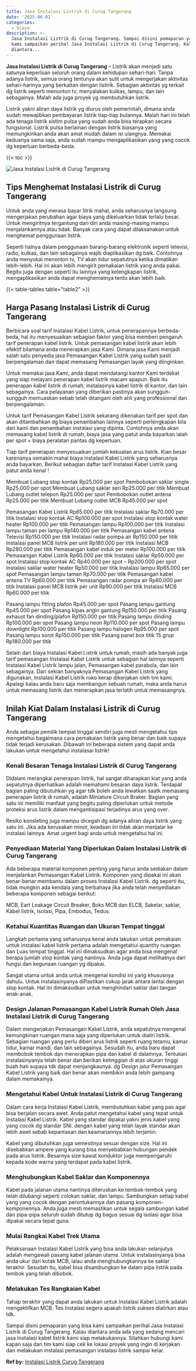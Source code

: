 ```yaml
---
title: Jasa Instalasi Listrik di Curug Tangerang
date: '2025-06-01'
categories:
  - biaya
description: >-
  Jasa Instalasi Listrik di Curug Tangerang. Sampai disini pemaparan yang bisa
  kami sampaikan perihal Jasa Instalasi Listrik di Curug Tangerang. Kalau
  diantara...
---
```


**Jasa Instalasi Listrik di Curug Tangerang** – Listrik akan menjadi satu satunya keperluan seluruh orang dalam kehidupan sehari-hari. Tanpa adanya listrik, semua orang tentunya akan sulit untuk mengerjakan aktivitas sehari-harinya yang berkaitan dengan listirik. Sebagian aktivitas yg terkait dg listrik seperti menonton tv, menyalakan kulkas, lampu, dan lain sebagainya. Malah ada juga proyek yg membutuhkan listrik.

Listrik yakni aliran daya listrik yg diurus oleh pemerintah, dimana anda sudah mewajibkan pembayaran listrik tiap-tiap bulannya. Malah hari ini telah ada tenaga listrik sistim pulsa yang sudah anda bisa terapkan secara fungsional. Listrik pulsa berlainan dengan listrik biasanya yang memungkinkan anda akan amat mudah dalam isi ulangnya. Memakai keduanya sama saja, anda sudah mampu mengaplikasikan yang yang cocok dg keperluan berbeda-beda.

{{< toc >}}

![Jasa Instalasi Listrik di Curug Tangerang](/images/instalasi-listrik-murah38.png)

## Tips Menghemat Instalasi Listrik di Curug Tangerang

Untuk anda yang merasa bayar litrik mahal, anda seharusnya langsung mengerjakan perubahan agar biaya yang dikeluarkan tidak terlalu besar. Untuk mengiritnya tergantung dari diri anda masing-masing mampu menjalankannya atau tidak. Banyak cara yang dapat dilaksanakan untuk menghemat penggunaan listrik.

Seperti halnya dalam penggunaan barang-barang elektronik seperti televisi, radio, kulkas, dan lain sebagainya wajib diaplikasikan dg baik. Contohnya anda menyukai menonton tv, TV akan tidur sepatutnya ketika dimatikan lebih-lebih. Hal ini akan lebih mengirit pemakaian listrik yang anda pakai. Begitu juga dengan seperti itu lainnya yang kelengkapan listrik, mengaplikasikan anda dapat menghematnya tentu akan lebih baik.

{{< table-tables table="table2" >}}

## Harga Pasang Instalasi Listrik di Curug Tangerang

Berbicara soal tarif Instalasi Kabel Listrik, untuk penerapannya berbeda-beda, hal itu menyesuaikan sebagian faktor yang bisa memberi pengaruh tarif penerapan kabel listrik. Untuk pemasangan kabel listrik akan lebih efektif bilamana anda menerapkan jasa Kami. Dimana jasa Kami menjadi salah satu penyedia jasa Pemasangan Kabel Listrik yang sudah pasti berpengalaman dan dapat memasang Pemasangan layak yang diinginkan.

Untuk memakai jasa Kami, anda dapat mendatangi kantor Kami terdekat yang siap melayani penerapan kabel listrik macam apapun. Baik itu penerapan kabel listrik di rumah, instalasinya kabel listrik di kantor, dan lain sebagainya. Cara pelayanan yang diberikan pastinya akan sungguh-sungguh memuaskan sebab telah ditangani oleh ahli yang professional dan berpengalaman.

Untuk tarif Pemasangan Kabel Listrik sekarang dikenakan tarif per spot dan akan ditambahkan dg biaya penambahan lainnya seperti perlengkapan bila dari kami dan penambahan instalasi yang dipinta. Contohnya anda akan memasang kabel listrik di rumah, biaya jasa yang patut anda bayarkan ialah per spot + biaya peralatan pantas dg keperluan.

Tiap tarif penerapan menyesuaikan jumlah kekuatan arus listrik. Kian besar karenanya semakin mahal biaya instalasi Kabel Listrik yang seharusnya anda bayarkan. Berikut sebagian daftar tarif Instalasi Kabel Listrik yang patut anda kenal !

Membuat Lubang stop kontak Rp25.000 per spot Pembobokan saklar single Rp25.000 per spot Membuat Lubang saklar seri Rp25.000 per titik Membuat Lubang outlet telepon Rp25.000 per spot Pembobokan outlet antena Rp25.000 per titik Membuat Lubang outlet MCB Rp45.000 per spot

Pemasangan Kabel Listrik Rp65.000 per titik Instalasi saklar Rp70.000 per titik Instalasi stop kontak AC Rp100.000 per spot Instalasi stop kontak water heater Rp100.000 per titik Pemasangan lampu Rp100.000 per titik Instalasi lampu taman per lampu Rp140.000 per titik Pemasangan kabel antena Televisi Rp150.000 per titik Instalasi radar pompa air Rp150.000 per titik Instalasi panel MCB listrik per unit Rp180.000 per titik Instalasi MCB Rp280.000 per titik Pemasangan kabel induk per meter Rp100.000 per titik Pemasangan Kabel Listrik Rp60.000 per titik Instalasi saklar Rp50.000 per spot Instalasi stop kontak AC Rp40.000 per spot – Rp200.000 per spot Instalasi saklar water heater Rp50.000 per titik Instalasi lampu Rp65.000 per spot Pemasangan lampu taman Rp70.000 per titik Pemasangan kabel antena TV Rp60.000 per titik Pemasangan radar pompa air Rp60.000 per titik Instalasi panel MCB listrik per unit Rp90.000 per titik Instalasi MCB Rp60.000 per titik

Pasang lampu fitting plafon Rp45.000 per spot Pasang lampu gantung Rp45.000 per spot Pasang kipas angin gantung Rp150.000 per titik Pasang exhaust fan dinding/plafon Rp150.000 per titik Pasang lampu dinding Rp100.000 per spot Pasang lampu neon Rp110.000 per spot Pasang lampu downlight Rp100.000 per titik Pasang lampu halogen Rp95.000 per spot Pasang lampu sorot Rp150.000 per titik Pasang panel box titik 15 grup Rp180.000 per titik

Selain dari biaya Instalasi Kabel Listrik untuk rumah, masih ada banyak juga tarif pemasangan Instalasi Kabel Listrik untuk sebagian hal lainnya seperti Instalasi Kabel Listrik lampu jalan, Pemasangan kabel parabola, dan lain sebagainya. Dari sekian banyaknya Pemasangan Kabel Listrik yang digunakan, Instalasi Kabel Listrik ruko kerap dikerjakan oleh tim kami. Apalagi kalau anda baru saja membangun sebuah rumah, maka anda harus untuk memasang listrik dan menerapkan jasa terlatih untuk memasangnya.

## Inilah Kiat Dalam Instalasi Listrik di Curug Tangerang


Anda sebagai pemilik tempat tinggal sendiri juga mesti mengetahui tips mengetahui bagaimana cara pemakaian listrik yang benar dan baik supaya tidak terjadi kerusakan. Dibawah ini beberapa sistem yang dapat anda lakukan untuk mengetahui instalasai listrik!

### Kenali Besaran Tenaga Instalasi Listrik di Curug Tangerang

Didalam merangkai penerapan listrik, hal sangat diharapkan kiat yang anda sepatutnya diperhatikan adalah memahami besaran daya listrik. Terdapat bagian paling dibutuhkan yg agar tdk boleh anda lewatkan saatk memasang penerapan listrik di rumah, adalah Miniature Circuit Braker. Bagian yang satu ini memiliki manfaat yang begitu paling diperlukan untuk metode proteksi arus listrik dalam mengantisipasi terjadinya arus yang over.

Resiko konsleting juga mampu dicegah dg adanya aliran daya listrik yang satu ini. Jika ada kerusakan minor, keadaan ini tidak akan menjalar ke instalasi lainnya. Amat urgent bagi anda untuk mengetahui hal ini.

### Penyediaan Material Yang Diperlukan Dalam Instalasi Listrik di Curug Tangerang

Ada beberapa material komponen penting yang harus anda sediakan dalam menjalankan Pemasangan Kabel Listrik. Komponen yang dipakai ini akan benar-benar membantu dalam proses Instalasi Kabel Listrik. dg seperti itu, tidak mungkin ada kendala yang berbahaya jika anda telah menyediakan beberapa komponen sebagai berikut:

MCB, Eart Leakage Circuit Breaker, Boks MCB dan ELCB, Sakelar, saklar, Kabel listrik, Isolasi, Pipa, Embodus, Tedus.

### Ketahui Kuantitas Ruangan dan Ukuran Tempat tinggal

Langkah pertama yang seharusnya kenal anda lakukan untuk pemakaian untuk instalasi kabel listrik pertama adalah mengetahui quantity ruangan dan Luas tempat tinggal. Hal ini dimaksudkan agar anda bisa mengenal berapa jumlah stop kontak yang nantinya. Anda juga dapat melihatnya dari fungsi dan kegunaan ruangan yg dipakai.

Sangat utama untuk anda untuk mengenal kondisi ini yang khususnya dahulu. Untuk instalasinyanya diPastikan cukup jarak antara lantai dengan stop kontak. Hal ini dimaksudkan untuk menghindari saklar dari tangan anak-anak.

### Design Jalanan Pemasangan Kabel Listrik Rumah Oleh Jasa Instalasi Listrik di Curug Tangerang

Dalam mengerjakan Pemasangan Kabel Listrik, anda sepatutnya mengenal kemungkinan ruangan mana saja yang diperlukan untuk dialiri listrik. Sebagian ruangan yang perlu diberi arus listrik seperti ruang tetamu, kamar tidur, kamar mandi, dan lain sebagainya. Sesudah itu, anda baru dapat membobok tembok dan menerapkan pipa dan kabel di dalamnya. Tentukan instalasinyanya telah benar dan berikan ketinggian di atas ukuran tinggi buah hati supaya tdk dapat menjangkaunya. dg Design jalur Pemasangan Kabel Listrik yang baik dan benar akan membikin anda lebih gampang dalam memakainya.

### Mengetahui Kabel Untuk Instalasi Listrik di Curug Tangerang

Dalam cara kerja Instalasi Kabel Listrik, membutuhkan kabel yang pas agar bisa berjalan secara awet. Anda patut mengetahui kabel yang tepat untuk Instalasi Kabel Listrik. Kabel yang standar dipakai yakni jenis kabel yang yang cocok dg standar SNI. dengan kabel yang telah layak standar akan lebih awet sebab kepantasan dan keamanannya lebih terjamin.

Kabel yang dibutuhkan juga semestinya sesuai dengan size. Hal ini disebabkan ampere yang kurang bisa menyebabkan hubungan pendek pada arus listrik. Besarnya size kawat konduktor juga mempengaruhi kepada kode warna yang terdapat pada kabel listrik.

### Menghubungkan Kabel Saklar dan Komponennya

Kabel pada jalanan utama nantinya diteruskan ke tembok-tembok yang telah dilubangi seperti colokan saklar, dan lampu. Sambungkan setiap kabel yang yang cocok dengan peruntukannya dan pasang komponen-komponennya. Anda juga mesti memastikan untuk segala sambungan kabel dan pipa-pipa seluruh sudah ditutup dg bagus sesuai dg isolasi agar bisa dipakai secara tepat guna.

### Mulai Rangkai Kabel Trek Utama

Pelaksanaan Instalasi Kabel Listrik yang bisa anda lakukan selanjutya adalah mengawali pasang kabel jalanan utama. Untuk instalasinyanya bisa anda ukur dari kotak MCB, lalau anda menghubungkannya ke saklar terakhir. Sesudah itu, kabel bisa disambungkan ke dalam pipa listrik pada tembok yang telah dibobok.

### Melakukan Tes Rangkaian Kabel

Tahap terakhir yang dapat anda lakukan untuk Instalasi Kabel Listrik adalah mengaktifkan MCB. Tes Instalasi segera apakah listrik sukses dialirkan atau tdk.

Sampai disini pemaparan yang bisa kami sampaikan perihal Jasa Instalasi Listrik di Curug Tangerang. Kalau diantara anda ada yang sedang mencari jasa Instalasi kabel listrik kami siap melakukannya. Silahkan hubungi kami kapan saja dan tim kami siap cek ke lokasi proyek yang ingin di kerjakan dan melakukan instalasi pemasangan instalasi listrik sampai kelar.

**Ref by:** [Instalasi Listrik Curug Tangerang](https://id.wikipedia.org/wiki/Instalasi)
